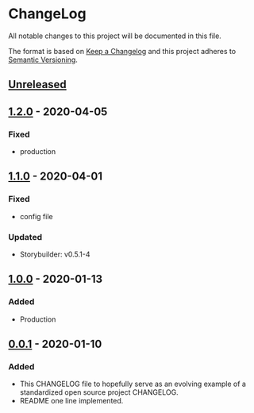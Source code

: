 # ChangeLog
All notable changes to this project will be documented in this file.

The format is based on [Keep a Changelog](http://keepachangelog.com/en/1.0.0/)
and this project adheres to [Semantic Versioning](http://semver.org/spec/v2.0.0.html).

## [Unreleased]

## [1.2.0] - 2020-04-05
### Fixed
- production

## [1.1.0] - 2020-04-01
### Fixed
- config file
### Updated
- Storybuilder: v0.5.1-4

## [1.0.0] - 2020-01-13
### Added
- Production

## [0.0.1] - 2020-01-10
### Added
- This CHANGELOG file to hopefully serve as an evolving example of a standardized open source project CHANGELOG.
- README one line implemented.

[Unreleased]: https://github.com/My-Novel-Management/sf11-readbook/compare/v1.2.0...HEAD
[1.2.0]: https://github.com/My-Novel-Management/sf11-readbook/releases/v1.2.0
[1.1.0]: https://github.com/My-Novel-Management/sf11-readbook/releases/v1.1.0
[1.0.0]: https://github.com/My-Novel-Management/sf11-readbook/releases/v1.0.0
[0.0.1]: https://github.com/My-Novel-Management/sf11-readbook/releases/v0.0.1
